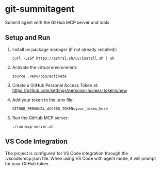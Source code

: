 # git-summitagent
Summit agent with the GitHub MCP server and tools

## Setup and Run

1. Install uv package manager (if not already installed):
   ```
   curl -LsSf https://astral.sh/uv/install.sh | sh
   ```

2. Activate the virtual environment:
   ```
   source .venv/bin/activate
   ```

3. Create a GitHub Personal Access Token at: https://github.com/settings/personal-access-tokens/new

4. Add your token to the .env file:
   ```
   GITHUB_PERSONAL_ACCESS_TOKEN=your_token_here
   ```

5. Run the GitHub MCP server:
   ```
   ./run-mcp-server.sh
   ```

## VS Code Integration

The project is configured for VS Code integration through the .vscode/mcp.json file.
When using VS Code with agent mode, it will prompt for your GitHub token.
